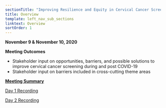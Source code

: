 ```yaml
---
sectionTitle: "Improving Resilience and Equity in Cervical Cancer Screening: Lessons from COVID-19 and Beyond"
title: Overview
template: left_nav_sub_sections
linktext: Overview
sortOrder: 1
---
```

**November 9 & November 10, 2020**

**Meeting Outcomes**

- Stakeholder input on opportunities, barriers, and possible solutions to improve cervical cancer screening during and post COVID-19
- Stakeholder input on barriers included in cross-cutting theme areas


<p><strong><a class="pdf-icon" href="https://deainfo.nci.nih.gov/advisory/pcp/pcp110920/summary.pdf">Meeting Summary</a></strong></p>

[Day 1 Recording](https://nci.rev.vbrick.com/#/videos/a95eec33-9312-4344-85d1-209dcdb3a85a)

[Day 2 Recording](https://nci.rev.vbrick.com/#/videos/161efa4f-e8de-4dfd-bb87-409c1ff82b44)